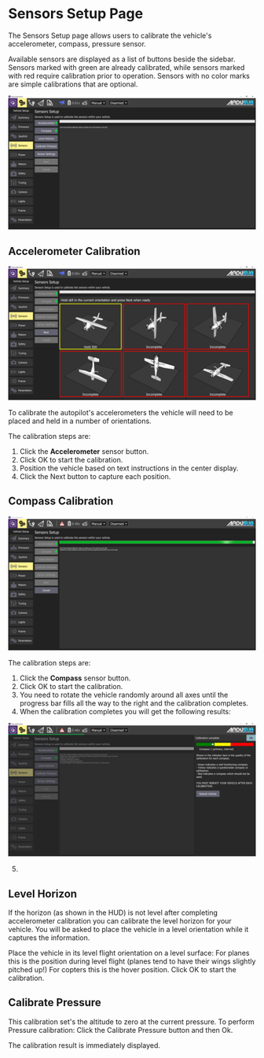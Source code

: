 # Sensors Setup Page

The Sensors Setup page allows users to calibrate the vehicle's accelerometer, compass, pressure sensor.

Available sensors are displayed as a list of buttons beside the sidebar. Sensors marked with green are already calibrated, while sensors marked with red require calibration prior to operation. Sensors with no color marks are simple calibrations that are optional.

<img src="/images/reference/reference-ardusub-sensors.png" class="img-responsive img-center" style="max-height:600px;">

## Accelerometer Calibration

<img src="/images/reference/reference-ardusub-sensors-accelerometer.png" class="img-responsive img-center" style="max-height:600px;">

To calibrate the autopilot's accelerometers the vehicle will need to be placed and held in a number of orientations.

The calibration steps are:

1. Click the **Accelerometer** sensor button.
2. Click OK to start the calibration.
3. Position the vehicle based on text instructions in the center display. 
4. Click the Next button to capture each position.

## Compass Calibration

<img src="/images/reference/reference-ardusub-sensors-compass.png" class="img-responsive img-center" style="max-height:600px;">



The calibration steps are:

1. Click the **Compass** sensor button.
2. Click OK to start the calibration.
3. You need to rotate the vehicle randomly around all axes until the progress bar fills all the way to the right and the calibration completes.  
4. When the calibration completes you will get the following results:

<img src="/images/reference/reference-ardusub-sensors-compass-complete.png" class="img-responsive img-center" style="max-height:600px;">

5. 

## Level Horizon

If the horizon (as shown in the HUD) is not level after completing accelerometer calibration you can calibrate the level horizon for your vehicle. You will be asked to place the vehicle in a level orientation while it captures the information.

Place the vehicle in its level flight orientation on a level surface:
For planes this is the position during level flight (planes tend to have their wings slightly pitched up!)
For copters this is the hover position.
Click OK to start the calibration.

## Calibrate Pressure

This calibration set's the altitude to zero at the current pressure.
To perform Pressure calibration:
Click the Calibrate Pressure button and then Ok.

The calibration result is immediately displayed.
